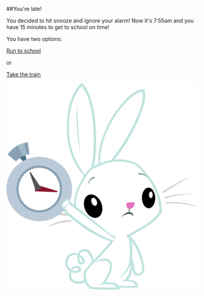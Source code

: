 ##You're late!


You decided to hit snooze and ignore your alarm!
Now it's 7:55am and you have 15 minutes to get to school on time!

You have two options:

[Run to school](../good-day/run.md)

or

[Take the train](train.md)

![late](../images/late.png)